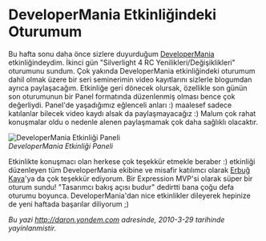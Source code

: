 # DeveloperMania Etkinliğindeki Oturumum
Bu hafta sonu daha önce sizlere duyurduğum
[DeveloperMania](http://www.google.com/url?sa=t&source=web&ct=res&cd=1&ved=0CAYQFjAA&url=http%3A%2F%2Fwww.developermania.net%2F&rct=j&q=developermania&ei=5p6zS8ivAo7WmwPujLyuBA&usg=AFQjCNHsZkFVSpW0_PgI-TbBAXn3NQZWXg)
etkinliğindeydim. İkinci gün "Silverlight 4 RC
Yenilikleri/Değişiklikleri" oturumunu sundum. Çok yakında DeveloperMania
etkinliğindeki oturumum dahil olmak üzere bir seri seminerimin video
kayıtlarını sizlerle blogumdan ayrıca paylaşacağım. Etkinliğe geri
dönecek olursak, özellikle son günün son oturumunun bir Panel formatında
düzenlenmiş olması bence çok değerliydi. Panel'de yaşadığımız eğlenceli
anları :) maalesef sadece katılanlar bilecek video kaydı alsak da
paylaşmayacağız :) Malum çok rahat konuşmalar oldu o nedenle alenen
paylaşmamak çok daha sağlıklı olacaktır.

![DeveloperMania Etkinliği
Paneli](media/DeveloperMania_Etkinligindeki_Oturumum/28032010_1.jpg)\
*DeveloperMania Etkinliği Paneli*

Etkinlikte konuşmacı olan herkese çok teşekkür etmekle beraber :)
etkinliği düzenleyen tüm DeveloperMania ekibine ve misafir katılımcı
olarak [Erbuğ Kaya](http://www.erbugkaya.com/kF5qb5uqjA)'ya da çok
teşekkür ediyorum. Bir Expression MVP'si olarak süper bir oturum sundu!
"Tasarımcı bakış açısı budur" dedirtti bana çoğu defa oturumu boyunca.
DeveloperMania'dan nice etkinlikler dileyerek hepinize de yeni haftada
başarılar diliyorum ;)



*Bu yazi http://daron.yondem.com adresinde, 2010-3-29 tarihinde yayinlanmistir.*
